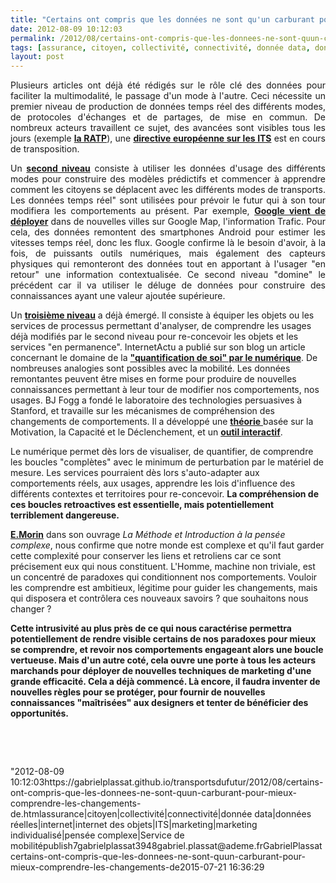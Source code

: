 ```yaml
---
title: "Certains ont compris que les données ne sont qu'un carburant pour mieux comprendre les changements de comportements"
date: 2012-08-09 10:12:03
permalink: /2012/08/certains-ont-compris-que-les-donnees-ne-sont-quun-carburant-pour-mieux-comprendre-les-changements-de.html
tags: [assurance, citoyen, collectivité, connectivité, donnée data, données réelles, internet, internet des objets, ITS, marketing, marketing individualisé, pensée complexe, Service de mobilité]
layout: post
---
```


<p style="text-align: justify">Plusieurs articles ont déjà été rédigés sur le rôle clé des données pour faciliter la multimodalité, le passage d'un mode à l'autre. Ceci nécessite un premier niveau de production de données temps réel des différents modes, de protocoles d'échanges et de partages, de mise en commun. De nombreux acteurs travaillent ce sujet, des avancées sont visibles tous les jours (exemple <a href="http://www.ratp.fr/de/ratp/r_70350/open-data/" target="_blank"><strong>la RATP</strong></a>), une <a href="http://ec.europa.eu/transport/its/road/action_plan/action_plan_en.htm" target="_blank"><strong>directive européenne sur les ITS</strong></a> est en cours de transposition.</p> <p style="text-align: justify">Un <a href="https://gabrielplassat.github.io/transportsdufutur/2012/06/les-donnees-peuvent-changer-nos-pratiques-et-notre-rapport-aux-autres.html" target="_blank"><strong>second niveau</strong></a> consiste à utiliser les données d'usage des différents modes pour construire des modèles prédictifs et commencer à apprendre comment les citoyens se déplacent avec les différents modes de transports. Les données temps réel" sont utilisées pour prévoir le futur qui à son tour modifiera les comportements au présent. Par exemple, <a href=""http://www.technologyreview.com/news/428732/androids-rise-helps-google-grow-its-traffic/"" target=""_blank""><strong>Google vient de déployer</strong></a> dans de nouvelles villes sur Google Map, l'information Trafic. Pour cela, des données remontent des smartphones Android pour estimer les vitesses temps réel, donc les flux. Google confirme là le besoin d'avoir, à la fois, de puissants outils numériques, mais également des capteurs physiques qui remonteront des données tout en apportant à l'usager "en retour" une information contextualisée. Ce second niveau "domine" le précédent car il va utiliser le déluge de données pour construire des connaissances ayant une valeur ajoutée supérieure.</p> <p style=""text-align: justify"">Un <a href="https://gabrielplassat.github.io/transportsdufutur/2012/03/metanote-13-les-innovations-cles-dans-les-transports-les-services-de-mobilites-et-les-chaines-logist.html"" target=""_blank""><strong>troisième niveau</strong></a> a déjà émergé. Il consiste à équiper les objets ou les services de processus permettant d'analyser, de comprendre les usages déjà modifiés par le second niveau pour re-concevoir les objets et les services "en permanence". InternetActu a publié sur son blog un article concernant le domaine de la <a href=""http://internetactu.blog.lemonde.fr/2012/08/07/de-la-mesure-de-soi-23-des-outils-au-service-de-soi/"" target=""_blank""><strong>"quantification de soi" par le numérique</strong></a>. De nombreuses analogies sont possibles avec la mobilité. Les données remontantes peuvent être mises en forme pour produire de nouvelles connaissances permettant à leur tour de modifier nos comportements, nos usages. BJ Fogg a fondé le laboratoire des technologies persuasives à Stanford,  et travaille sur les mécanismes de compréhension des changements de  comportements. Il a développé une <a href=""http://www.behaviormodel.org/"" target=""_blank""><strong>théorie</strong> </a>basée sur la Motivation, la Capacité et le Déclenchement, et un <a href=""http://www.behaviorwizard.org/wp/"" target=""_blank""><strong>outil interactif</strong></a>. </p>  <!--more-->   <p style=""text-align: justify""><a class=""asset-img-link"" href="https://gabrielplassat.github.io/transportsdufutur/wp-content/uploads/sites/6/old/6a0120a66d2ad4970b01774403519e970d-pi.jpg""><img alt=""Pasted-graphic"" class=""asset  asset-image at-xid-6a0120a66d2ad4970b01774403519e970d"" src=""/wp-content/uploads/sites/6/old/6a0120a66d2ad4970b01774403519e970d-500wi.jpg"" style=""margin-left: automargin-right: auto"" title=""Pasted-graphic"" /></a><br />Le numérique permet dès lors de visualiser, de quantifier, de comprendre les boucles "complètes" avec le minimum de perturbation par le matériel de mesure. Les services pourraient dès lors s'auto-adapter aux comportements réels, aux usages, apprendre les lois d'influence des différents contextes et territoires pour re-concevoir. <strong>La compréhension de ces boucles retroactives est essentielle, mais potentiellement terriblement dangereuse.</strong></p> <p style=""text-align: justify""><a href="https://gabrielplassat.github.io/transportsdufutur/2011/04/metanote-tdf-11-transports-mobilites-introduction-a-la-pensee-complexe.html"" target=""_blank""><strong>E.Morin</strong></a> dans son ouvrage <em>La Méthode et Introduction à la pensée complexe</em>, nous confirme que notre monde est complexe et qu'il faut garder cette complexité pour conserver les liens et retroliens car ce sont précisement eux qui nous constituent. L'Homme, machine non triviale, est un concentré de paradoxes qui conditionnent nos comportements. Vouloir les comprendre est ambitieux, légitime pour guider les changements, mais qui disposera et contrôlera ces nouveaux savoirs ? que souhaitons nous changer ?</p> <p style=""text-align: justify""><strong>Cette intrusivité au plus près de ce qui nous caractérise permettra potentiellement de rendre visible certains de nos paradoxes pour mieux se comprendre, et revoir nos comportements engageant alors une boucle vertueuse. Mais d'un autre coté, cela ouvre une porte à tous les acteurs marchands pour déployer de nouvelles techniques de marketing d'une grande efficacité. Cela a déjà commencé. Là encore, il faudra inventer de nouvelles règles pour se protéger, pour fournir de nouvelles connaissances "maîtrisées" aux designers et tenter de bénéficier des opportunités.</strong></p> <p style=""text-align: justify""> </p> <p style=""text-align: justify""> </p>"2012-08-09 10:12:03https://gabrielplassat.github.io/transportsdufutur/2012/08/certains-ont-compris-que-les-donnees-ne-sont-quun-carburant-pour-mieux-comprendre-les-changements-de.htmlassurance|citoyen|collectivité|connectivité|donnée data|données réelles|internet|internet des objets|ITS|marketing|marketing individualisé|pensée complexe|Service de mobilitépublish7gabrielplassat3948gabriel.plassat@ademe.frGabrielPlassatcertains-ont-compris-que-les-donnees-ne-sont-quun-carburant-pour-mieux-comprendre-les-changements-de2015-07-21 16:36:29
